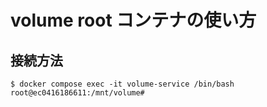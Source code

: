 # volume root コンテナの使い方

## 接続方法

```console
$ docker compose exec -it volume-service /bin/bash
root@ec0416186611:/mnt/volume# 
```
